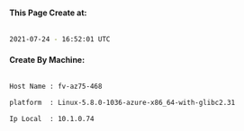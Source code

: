 
   
#### This Page Create at:

```bash

2021-07-24 - 16:52:01 UTC

```

#### Create By Machine:

```bash

Host Name : fv-az75-468

platform  : Linux-5.8.0-1036-azure-x86_64-with-glibc2.31

Ip Local  : 10.1.0.74

```

